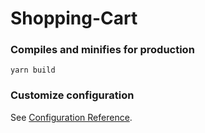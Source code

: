 # Shopping-Cart





### Compiles and minifies for production
```
yarn build
```



### Customize configuration
See [Configuration Reference](https://cli.vuejs.org/config/).
